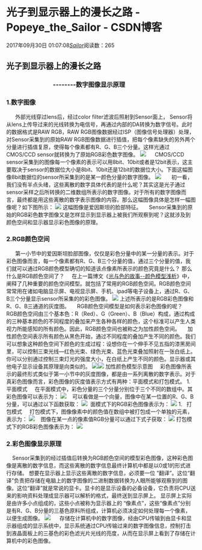 # 光子到显示器上的漫长之路 - Popeye_the_Sailor - CSDN博客
2017年09月30日 01:07:08[_Sailor_](https://me.csdn.net/lz0499)阅读数：265
## **光子到显示器上的漫长之路**
###                                 --------数字图像显示原理
### **1.数字图像**
      外部光线穿过lens后，经过color filter滤波后照射到Sensor面上， Sensor将从lens上传导过来的光线转换为电信号，再通过内部的DA转换为数字信号。此时的数据格式是RAW RGB，RAW RGB图像数据经过ISP（图像信号处理器）处理，对Sensor采集到的原始RAW RGB图像数据进行插值，把每个像素缺失的另外两个分量进行插值复原，使得每个像素都有R、G、B三个分量。这样光通过CMOS/CCD sensor就转换为了原始RGB彩色数字图像。
![](https://img-blog.csdn.net/20170930010937616)
     CMOS/CCD sensor采集到的图像每一个像素的表示可以用8bit、10bit或者是12bit表示，这主要取决于sensor的数据位大小是8bit、10bit还是12bit的数据位大小。下面这幅图像8bit数据位的sensor所采集到的是某一颜色分量的数字图像。
![](https://img-blog.csdn.net/20170930011042532)
      初一看，我们没有半点头绪，这些离散的数字具体代表的是什么呢？其实这是光子通过sensor采样之后所转换的二维数组所表示的数字图像。对于所有的数字图像而言，最终都是用这些离散的数字表示图像的内容。那么这幅图像具体是怎样一幅图像呢？如下图所示：
![](https://img-blog.csdn.net/20170930011242438)
这幅图像是爱因斯坦的脸部特征。
    Sensor采集到的原始的RGB彩色数字图像又是怎样显示到显示器上被我们所观察到呢？这就涉及到颜色空间和显示器显示彩色图像的原理。
### **2.RGB颜色空间**
      第一小节中的爱因斯坦脸部图像，仅仅是彩色分量中的某一分量的表示。对于彩色图像而言，每一个像素都有R、G、B三个分量的值，通过三个分量的值，我们就可以通过RGB颜色模型确切的知道该点像素所表示的颜色究竟是什么？
那么什么是RGB颜色空间了？
    在上一篇博文《[光与色的故事--颜色模型浅析](http://blog.csdn.net/lz0499/article/details/77126717)》中，阐释了几种重要的颜色空间模型。就包括了常用的RGB颜色空间。RGB颜色空间常常用在诸如电脑显示屏、电视显示屏、手机、ipad等电子设备上，通过R、G、B三个分量显示sensor所采集的的彩色图像。
![](https://img-blog.csdn.net/20170930011508140)
上述所表示的是RGB彩色图像和R、G、B三通道的灰度图。
    RGB颜色空间模型是如何表示彩色图像的呢？
    RGB颜色空间由三个基本色：R（Red）、G（Green）、B（Blue）构成，通过构成的三种基本颜色的不同程度的叠加来产生各种各样的颜色，这个标准可以产生人类视力所能感知的所有颜色。因此，RGB颜色空间也被称之为加性颜色空间。
    加性颜色空间表示所有颜色从黑色开始，通过不同程度的叠加产生不同的颜色。我们可以想象这种颜色空间下颜色的生成过程：设想你在一个伸手不见五指的漆黑房间里，可以控制三束光线—红色光束、绿色光束、蓝色光束叠加照射在一张白纸上。你可以分别通过控制三束灯光的强度大小，在白纸上产生不同的颜色。显示器或其他电子显示设备其原理是向类似的。
![](https://img-blog.csdn.net/20170930011604878)![](https://img-blog.csdn.net/20170930011610407)
加性颜色模型示意图
    彩色图像所表示的最终形式类似于第一小节中的灰度图像，都是由一系列离散的数字表示。对于真彩色图像而言，彩色图像的灰度值表示方式有两种：平面模式和打包模式。
1.   平面模式
    在平面模式中，彩色分量的三个分量分别位于三个不同的数组中。其彩色图像可以表示为：
![](https://img-blog.csdn.net/20170930011714307)
   可以看做是一个向量，图像中在某一位置的R、G、B分量，可以通过以下函数获取：
![](https://img-blog.csdn.net/20170930011743605)
 面模式下的RGB彩色图像表示为：
![](https://img-blog.csdn.net/20170930011817530)
1.   打包模式
    打包模式下，图像像素中的颜色值在数组中被打包成一个单独的元素，表示为：
![](https://img-blog.csdn.net/20170930011847979)
   图像在某一点的像素值RGB分量可以通过下式子获取：
![](https://img-blog.csdn.net/20170930011933402)
打包模式下的RGB彩色图像表示为：
![](https://img-blog.csdn.net/20170930011956324)
### **2.彩色图像显示原理**
    Sensor采集到的经过插值后转换为RGB颜色空间的模型彩色图像，这种彩色图像是离散的数字信息，而这些离散的数字信息最终计算机中都是以0或1的形式进行存储。
想要在显示器上显示这些离散的数字信息，必须要一位 “翻译”。这位“翻译”负责把存储在电脑上的数字图像的二进制数据转换为人眼所能够观察到的图像。这位“翻译”就是常说的显卡。显卡的是显示设备的必备设备，它负责将CPU送来的影响资料处理成显示器可以解析的格式，最终送到显示屏上。
显示屏上实际是由许多小点组成的，这些小点被称为显示器上的 “像素点”，这些“像素点”分别是有R、G、B分量的三基色原料所组成，计算机必须决定如何处理每一个像素，以便生成图像。
![](https://img-blog.csdn.net/20170930012103552)
     存储在计算机中的数字图像，经由CPU传输到由显卡和显示器组成的显示系统中，显示系统通过CPU传输过来的数字图像信息，控制打击到液晶面板上的三基色的彩色滤光片光线的亮度，从而在显示屏上看到了存储在计算机中的彩色图像。
